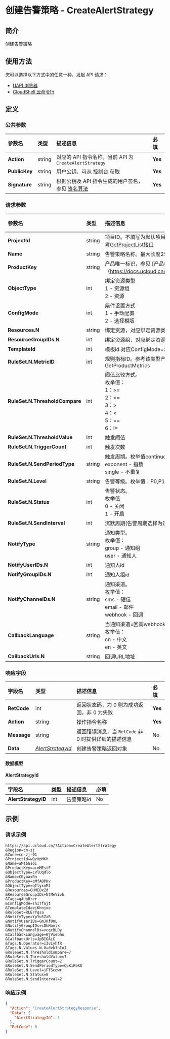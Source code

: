 # 创建告警策略 - CreateAlertStrategy

## 简介

创建告警策略






## 使用方法

您可以选择以下方式中的任意一种，发起 API 请求：
- [UAPI 浏览器](https://console.ucloud.cn/uapi/detail?id=CreateAlertStrategy)
- [CloudShell 云命令行](https://shell.ucloud.cn/)


## 定义

### 公共参数

| 参数名 | 类型 | 描述信息 | 必填 |
|:---|:---|:---|:---|
| **Action**     | string  | 对应的 API 指令名称，当前 API 为 `CreateAlertStrategy`                        | **Yes** |
| **PublicKey**  | string  | 用户公钥，可从 [控制台](https://console.ucloud.cn/uapi/apikey) 获取                                             | **Yes** |
| **Signature**  | string  | 根据公钥及 API 指令生成的用户签名，参见 [签名算法](api/summary/signature.md)  | **Yes** |

### 请求参数

| 参数名 | 类型 | 描述信息 | 必填 |
|:---|:---|:---|:---|
| **ProjectId** | string | 项目ID。不填写为默认项目，子帐号必须填写。 请参考[GetProjectList接口](https://docs.ucloud.cn/api/summary/get_project_list) |**Yes**|
| **Name** | string | 告警策略名称。最大长度255个字符 |**Yes**|
| **ProductKey** | string | 产品唯一标识，参见 [产品概览]<br />（https://docs.ucloud.cn/cloudwatch/metric/intro） |**Yes**|
| **ObjectType** | int | 绑定资源类型<br />1 - 资源组 <br />2 - 资源 |**Yes**|
| **ConfigMode** | int | 条件设置方式<br />1 - 手动配置 <br />2 - 选择模版 |**Yes**|
| **Resources.N** | string | 绑定资源，对应绑定资源类型ObjectType=2 |No|
| **ResourceGroupIDs.N** | int | 绑定资源组，对应绑定资源类型ObjectType=1 |No|
| **TemplateId** | int | 模板id.对应ConfigMode=2时候需要填写 |No|
| **RuleSet.N.MetricID** | int | 规则指标ID。参考该类型产品下返回的指标列表GetProductMetrics |No|
| **RuleSet.N.ThresholdCompare** | int | 阈值比较方式。 <br />枚举值：<br />1：>= <br />2：<= <br />3：> <br />4：< <br />5：== <br />6：!= |No|
| **RuleSet.N.ThresholdValue** | int | 触发阈值 |No|
| **RuleSet.N.TriggerCount** | int | 触发次数 |No|
| **RuleSet.N.SendPeriodType** | string | 触发周期。枚举值continuous - 连续<br />exponent - 指数<br />single - 不重复 |No|
| **RuleSet.N.Level** | string | 告警等级。枚举值：P0,P1,P2,P3 |No|
| **RuleSet.N.Status** | int | 告警状态。<br />枚举值<br />0 - 关闭<br />1 - 开启 |No|
| **RuleSet.N.SendInterval** | int | 沉默周期(告警周期选择为连续时必填) |No|
| **NotifyType** | string | 通知类型。<br />枚举值： <br />group - 通知组 <br />user - 通知人  |No|
| **NotifyUserIDs.N** | int | 通知人id |No|
| **NotifyGroupIDs.N** | int | 通知人组id |No|
| **NotifyChannelDs.N** | string | 通知渠道。<br />枚举值：<br />sms - 短信<br />email - 邮件<br />webhook - 回调 |No|
| **CallbackLanguage** | string | 当通知渠道=回调webhook时，需要设置回调语言。<br />枚举值：<br />cn - 中文<br />en - 英文 |No|
| **CallbackUrls.N** | string | 回调URL地址 |No|

### 响应字段

| 字段名 | 类型 | 描述信息 | 必填 |
|:---|:---|:---|:---|
| **RetCode** | int | 返回状态码，为 0 则为成功返回，非 0 为失败 |**Yes**|
| **Action** | string | 操作指令名称 |**Yes**|
| **Message** | string | 返回错误消息，当 `RetCode` 非 0 时提供详细的描述信息 |No|
| **Data** | [*AlertStrategyId*](#AlertStrategyId) | 创建告警策略返回对象 |No|

#### 数据模型


#### AlertStrategyId

| 字段名 | 类型 | 描述信息 | 必填 |
|:---|:---|:---|:---|
| **AlertStrategyID** | int | 告警策略id |No|

## 示例

### 请求示例
    
```
https://api.ucloud.cn/?Action=CreateAlertStrategy
&Region=cn-zj
&Zone=cn-zj-01
&ProjectId=wQzVpMKH
&Name=aMtbGsoi
&ProductKey=aimMEstF
&ObjectType=cVlUqdlo
&Name=CEyaaxRn
&ProductKey=cMfAOPHv
&ObjectType=qIlyxnMl
&Resources=GHMEDxZd
&ResourceGroupIDs=NtMeYivb
&Tags=gAUnBrer
&ConfigMode=shiTfGjt
&TemplateId=ejKhnjxe
&RuleSet=RLErYqsa
&NotifyType=YpYuSZaR
&NotifyUserIDs=GmJRfOnL
&NotifyGroupIDs=sDkHomlx
&NotifyChannelDs=vcqcBLDy
&CallbackLanguage=WjVxebho
&CallbackUrls=JpBIGAiC
&Tags.N.Operator=iIvLyhfR
&Tags.N.Values.N.0=dvkInIoI
&RuleSet.N.ThresholdCompare=7
&RuleSet.N.ThresholdValue=7
&RuleSet.N.TriggerCount=2
&RuleSet.N.SendPeriodType=QpKiRoKU
&RuleSet.N.Level=jFTScowr
&RuleSet.N.Status=8
&RuleSet.N.SendInterval=2
```

### 响应示例
    
```json
{
  "Action": "CreateAlertStrategyResponse",
  "Data": {
    "AlertStrategyId": 1
  },
  "RetCode": 0
}
```






